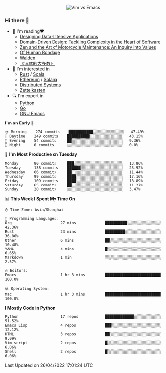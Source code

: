 <p align="center">
    <img src="https://gist.githubusercontent.com/coldnight/e696baffb094e71c96cb302118878eae/raw/40ea5053a6f66cc65f90f437e4173497da225958/banner.gif" alt="Vim vs Emacs" />
</p>

### Hi there 👋

- 📖 I'm reading❤️
    + [Designing Data-Intensive Applications](https://www.oreilly.com/library/view/designing-data-intensive-applications/9781491903063/)
    + [Domain-Driven Design: Tackling Complexity in the Heart of Software](https://www.dddcommunity.org/book/evans_2003/)
    + [Zen and the Art of Motorcycle Maintenance: An Inquiry into Values](https://en.wikipedia.org/wiki/Zen_and_the_Art_of_Motorcycle_Maintenance)
    + [Of Human Bondage](https://en.wikipedia.org/wiki/Of_Human_Bondage)
    + [Walden](https://en.wikipedia.org/wiki/Walden)
    + [《沉默的大多数》](https://en.wikipedia.org/wiki/Silent_majority)
- 🌱 I'm interested in
    + [Rust](https://www.rust-lang.org/) / [Scala](https://www.scala-lang.org/)
    + [Ethereum](https://ethereum.org/en/) / [Solana](https://solana.com/)
	+ [Distributed Systems](https://www.linuxzen.com/notes/topics/20200320174417_%E5%88%86%E5%B8%83%E5%BC%8F/)
	+ [Zettelkasten](https://www.linuxzen.com/notes/notes/20220120080920-slip_box/)
- 🔍 I'm expert in
    + [Python](https://www.python.org/)
    + [Go](https://go.dev/)
    + [GNU Emacs](https://www.gnu.org/software/emacs/)

<!--START_SECTION:waka-->
**I'm an Early 🐤** 

```text
🌞 Morning    274 commits    ███████████░░░░░░░░░░░░░░   47.49% 
🌆 Daytime    249 commits    ██████████░░░░░░░░░░░░░░░   43.15% 
🌃 Evening    54 commits     ██░░░░░░░░░░░░░░░░░░░░░░░   9.36% 
🌙 Night      0 commits      ░░░░░░░░░░░░░░░░░░░░░░░░░   0.0%

```
📅 **I'm Most Productive on Tuesday** 

```text
Monday       80 commits     ███░░░░░░░░░░░░░░░░░░░░░░   13.86% 
Tuesday      138 commits    ██████░░░░░░░░░░░░░░░░░░░   23.92% 
Wednesday    66 commits     ██░░░░░░░░░░░░░░░░░░░░░░░   11.44% 
Thursday     99 commits     ████░░░░░░░░░░░░░░░░░░░░░   17.16% 
Friday       109 commits    ████░░░░░░░░░░░░░░░░░░░░░   18.89% 
Saturday     65 commits     ██░░░░░░░░░░░░░░░░░░░░░░░   11.27% 
Sunday       20 commits     ░░░░░░░░░░░░░░░░░░░░░░░░░   3.47%

```


📊 **This Week I Spent My Time On** 

```text
⌚︎ Time Zone: Asia/Shanghai

💬 Programming Languages: 
Org                      27 mins             ██████████░░░░░░░░░░░░░░░   42.36% 
Rust                     23 mins             █████████░░░░░░░░░░░░░░░░   36.86% 
Other                    6 mins              ██░░░░░░░░░░░░░░░░░░░░░░░   10.48% 
YAML                     4 mins              █░░░░░░░░░░░░░░░░░░░░░░░░   6.65% 
Markdown                 1 min               ░░░░░░░░░░░░░░░░░░░░░░░░░   2.57%

🔥 Editors: 
Emacs                    1 hr 3 mins         █████████████████████████   100.0%

💻 Operating System: 
Mac                      1 hr 3 mins         █████████████████████████   100.0%

```

**I Mostly Code in Python** 

```text
Python                   17 repos            █████████████░░░░░░░░░░░░   51.52% 
Emacs Lisp               4 repos             ███░░░░░░░░░░░░░░░░░░░░░░   12.12% 
HTML                     3 repos             ██░░░░░░░░░░░░░░░░░░░░░░░   9.09% 
Vim script               2 repos             █░░░░░░░░░░░░░░░░░░░░░░░░   6.06% 
Shell                    2 repos             █░░░░░░░░░░░░░░░░░░░░░░░░   6.06%

```



 Last Updated on 26/04/2022 17:01:24 UTC
<!--END_SECTION:waka-->
